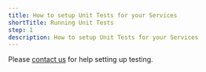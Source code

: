 ```yaml
---
title: How to setup Unit Tests for your Services
shortTitle: Running Unit Tests
step: 1
description: How to setup Unit Tests for your Services
---
```


Please [contact us](mailto:support@runnable.com) for help setting up testing.
